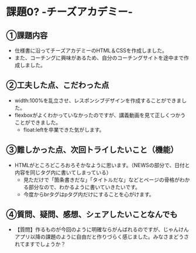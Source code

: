 # 課題0? -チーズアカデミー-

## ①課題内容
- 仕様書に沿ってチーズアカデミーのHTML＆CSSを作成しました。
- また、コーチングに興味があるため、自分のコーチングサイトを途中まで作成しました。

## ②工夫した点、こだわった点
- width:100%を乱立させ、レスポンシブデザインを作成することができました。
- flexboxがよくわかっていなかったのですが、講義動画を見て正しくつかうことができました。
  - float:leftを卒業できた気がします。

## ③難しかった点、次回トライしたいこと（機能）
- HTMLがところどころおろそかなように思います。（NEWSの部分で、日付と内容を同じタグ内に書いてしまっている）
  - 見ただけで「箇条書きだな」「タイトルだな」などとページの骨格がわかる部分なので、わかるように書いていきたいです。
  - 今度からbrタグはpタグ内だけにすることを心がけます。

## ④質問、疑問、感想、シェアしたいことなんでも
- 【質問】作るものが今回のように明確ならがんばれるのですが、じゃんけんアプリ以降の課題のように自由だと作りづらく感じました。みなさまどうされてますでしょうか？
